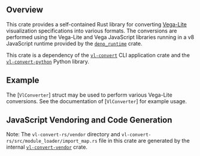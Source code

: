 ## Overview
This crate provides a self-contained Rust library for converting [Vega-Lite](https://vega.github.io/vega-lite/) visualization specifications into various formats.  The conversions are performed using the Vega-Lite and Vega JavaScript libraries running in a v8 JavaScript runtime provided by the [`deno_runtime`](https://crates.io/crates/deno_runtime) crate.

This crate is a dependency of the [`vl-convert`](https://crates.io/crates/vl-convert) CLI application crate and the [`vl-convert-python`](https://pypi.org/project/vl-convert-python/) Python library.

## Example
The [`VlConverter`] struct may be used to perform various Vega-Lite conversions. See the documentation of [`VlConverter`] for example usage.

## JavaScript Vendoring and Code Generation
Note: The `vl-convert-rs/vendor` directory and `vl-convert-rs/src/module_loader/import_map.rs` file in this crate are generated by the internal [`vl-convert-vendor`](https://github.com/jonmmease/vl-convert/tree/main/vl-convert-vendor) crate.
